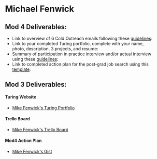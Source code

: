 # Michael Fenwick

## Mod 4 Deliverables:
* Link to overview of 6 Cold Outreach emails following these [guidelines](https://github.com/turingschool/career-development-curriculum/blob/master/module_four/cold_outreach_deliverable_guidelines.md):
* Link to your completed Turing portfolio, complete with your name, photo, description, 3 projects, and resume: 
* Summary of participation in practice interview and/or actual interview using these [guidelines](https://github.com/turingschool/career-development-curriculum/blob/master/module_four/interview_practice_reflection_guidelines.md):
* Link to completed action plan for the post-grad job search using this [template](https://github.com/turingschool/career-development-curriculum/blob/master/module_four/post_grad_plan.md):

## Mod 3 Deliverables:


#### Turing Website

* [Mike Fenwick's Turing Portfolio](https://www.turing.io/alumni/mike-fenwick)

#### Trello Board

* [Mike Fenwick's Trello Board](https://trello.com/b/BhtS9ubt/job-search)

#### Mod4 Action Plan

* [Mike Fenwick's Gist](https://gist.github.com/Mickyfen17/4ccc4881cd1e606aeb87ca21a40795ed)
